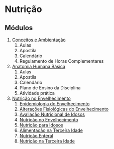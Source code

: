 # Nutrição

## Módulos

1. [Conceitos e Ambientação](1-%20Conceitos_E_Ambienta%C3%A7%C3%A3o/)
   1. Aulas
   2. Apostila
   3. Calendário
   4. Regulamento de Horas Complementares
2. [Anatomia Humana Básica](2-%20Anatomia_Humana_B%C3%A1sica/)
   1. Aulas
   2. Apostila
   3. Calendário
   4. Plano de Ensino da Disciplina
   5. Atividade prática
3. [Nutrição no Envelhecimento](3-%20Nutri%C3%A7%C3%A3o_no_Envelhecimento/)
   1. [Epidemiologia do Envelhecimento](https://www.youtube.com/watch?v=8B9oVxU-2qQ&t=211s)
   2. [Alterações Fisiológicas do Envelhecimento](https://www.youtube.com/watch?v=5OJ4HP70NKY)
   3. [Avaliação Nutricional de Idosos](https://www.youtube.com/watch?v=eg3PMWuAbLs)
   4. [Nutrição no Envelhecimento](https://www.youtube.com/watch?v=B1yVxJftjhE)
   5. [Nutrição para Idosos](https://www.youtube.com/watch?v=-WwNMGlu3Ik)
   6. [Alimentação na Terceira Idade](https://www.youtube.com/watch?v=-HXlE2nqUsk)
   7. [Nutrição Enteral](https://www.youtube.com/watch?v=oCYpXmkS-XE)
   8. [Nutrição na Terceira Idade](https://www.youtube.com/watch?v=NS9NCV-5h8c)
